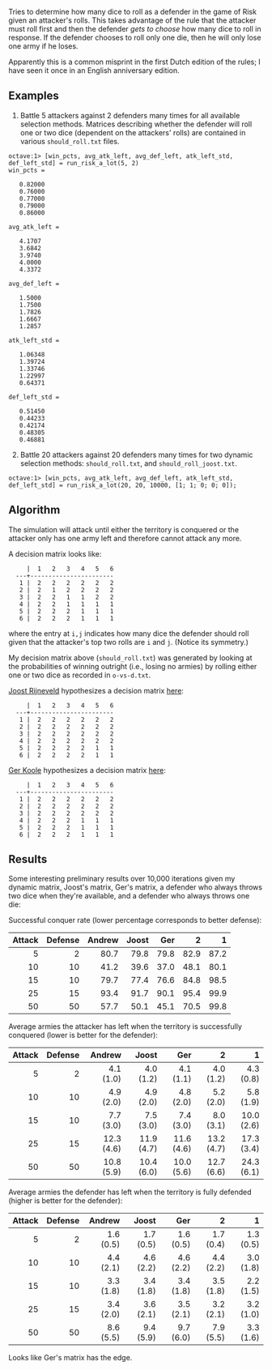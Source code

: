 Tries to determine how many dice to roll as a defender in the game of Risk given an attacker's rolls. This takes advantage of the rule that the attacker must roll first and then the defender _gets to choose_ how many dice to roll in response. If the defender chooses to roll only one die, then he will only lose one army if he loses.

Apparently this is a common misprint in the first Dutch edition of the rules; I have seen it once in an English anniversary edition.

## Examples
1. Battle 5 attackers against 2 defenders many times for all available selection methods. Matrices describing whether the defender will roll one or two dice (dependent on the attackers' rolls) are contained in various `should_roll.txt` files. 

```
octave:1> [win_pcts, avg_atk_left, avg_def_left, atk_left_std, def_left_std] = run_risk_a_lot(5, 2)
win_pcts =

   0.82000
   0.76000
   0.77000
   0.79000
   0.86000

avg_atk_left =

   4.1707
   3.6842
   3.9740
   4.0000
   4.3372

avg_def_left =

   1.5000
   1.7500
   1.7826
   1.6667
   1.2857

atk_left_std =

   1.06348
   1.39724
   1.33746
   1.22997
   0.64371

def_left_std =

   0.51450
   0.44233
   0.42174
   0.48305
   0.46881
```

2. Battle 20 attackers against 20 defenders many times for two dynamic selection methods: `should_roll.txt`, and `should_roll_joost.txt`.

```
octave:1> [win_pcts, avg_atk_left, avg_def_left, atk_left_std, def_left_std] = run_risk_a_lot(20, 20, 10000, [1; 1; 0; 0; 0]);
```


## Algorithm
The simulation will attack until either the territory is conquered or the attacker only has one army left and therefore cannot attack any more.

A decision matrix looks like:

```
     |  1   2   3   4   5   6
  ---+-----------------------
   1 |  2   2   2   2   2   2
   2 |  2   1   2   2   2   2
   3 |  2   2   1   1   2   2
   4 |  2   2   1   1   1   1
   5 |  2   2   2   1   1   1
   6 |  2   2   2   1   1   1
```
where the entry at `i,j` indicates how many dice the defender should roll given that the attacker's top two rolls are `i` and `j`. (Notice its symmetry.)

My decision matrix above (`should_roll.txt`) was generated by looking at the probabilities of winning outright (i.e., losing no armies) by rolling either one or two dice as recorded in `o-vs-d.txt`.

[Joost Rijneveld](https://joostrijneveld.nl/) hypothesizes a decision matrix [here](https://gist.github.com/joostrijneveld/5b4bbfcf464eba4f9e82):

```
     |  1   2   3   4   5   6
  ---+-----------------------
   1 |  2   2   2   2   2   2
   2 |  2   2   2   2   2   2
   3 |  2   2   2   2   2   2
   4 |  2   2   2   2   2   2
   5 |  2   2   2   2   1   1
   6 |  2   2   2   2   1   1
```

[Ger Koole](http://www.gerkoole.com/) hypothesizes a decision matrix [here](http://www.math.vu.nl/~koole/publications/1994naw/art.pdf):

```
     |  1   2   3   4   5   6
  ---+-----------------------
   1 |  2   2   2   2   2   2
   2 |  2   2   2   2   2   2
   3 |  2   2   2   2   2   2
   4 |  2   2   2   1   1   1
   5 |  2   2   2   1   1   1
   6 |  2   2   2   1   1   1
```

## Results

Some interesting preliminary results over 10,000 iterations given my dynamic matrix, Joost's matrix, Ger's matrix, a defender who always throws two dice when they're available, and a defender who always throws one die:

Successful conquer rate (lower percentage corresponds to better defense):

| Attack | Defense | Andrew | Joost | Ger  |   2  |   1  |
|-------:|--------:|-------:|------:|-----:|-----:|-----:|
|      5 |       2 |   80.7 |  79.8 | 79.8 | 82.9 | 87.2 |
|     10 |      10 |   41.2 |  39.6 | 37.0 | 48.1 | 80.1 |
|     15 |      10 |   79.7 |  77.4 | 76.6 | 84.8 | 98.5 |
|     25 |      15 |   93.4 |  91.7 | 90.1 | 95.4 | 99.9 |
|     50 |      50 |   57.7 |  50.1 | 45.1 | 70.5 | 99.8 |

Average armies the attacker has left when the territory is successfully conquered (lower is better for the defender):

| Attack | Defense |   Andrew   |   Joost    |    Ger     |      2     |      1     |
|-------:|--------:|-----------:|-----------:|-----------:|-----------:|-----------:|
|      5 |       2 |  4.1 (1.0) |  4.0 (1.2) |  4.1 (1.1) | 4.0 (1.2) |  4.3 (0.8) |
|     10 |      10 |  4.9 (2.0) |  4.9 (2.0) |  4.8 (2.0) | 5.2 (2.0) |  5.8 (1.9) |
|     15 |      10 |  7.7 (3.0) |  7.5 (3.0) |  7.4 (3.0) | 8.0 (3.1) | 10.0 (2.6) |
|     25 |      15 | 12.3 (4.6) | 11.9 (4.7) | 11.6 (4.6) | 13.2 (4.7) | 17.3 (3.4) |
|     50 |      50 | 10.8 (5.9) | 10.4 (6.0) | 10.0 (5.6) | 12.7 (6.6) | 24.3 (6.1) |

Average armies the defender has left when the territory is fully defended (higher is better for the defender):

| Attack | Defense |   Andrew  |   Joost   |    Ger    |     2     |     1     |
|-------:|--------:|----------:|----------:|----------:|----------:|----------:|
|      5 |       2 | 1.6 (0.5) | 1.7 (0.5) | 1.6 (0.5) | 1.7 (0.4) | 1.3 (0.5) |
|     10 |      10 | 4.4 (2.1) | 4.6 (2.2) | 4.6 (2.2) | 4.4 (2.2) | 3.0 (1.8) |
|     15 |      10 | 3.3 (1.8) | 3.4 (1.8) | 3.4 (1.8) | 3.5 (1.8) | 2.2 (1.5) |
|     25 |      15 | 3.4 (2.0) | 3.6 (2.1) | 3.5 (2.1) | 3.2 (2.1) | 3.2 (1.0) |
|     50 |      50 | 8.6 (5.5) | 9.4 (5.9) | 9.7 (6.0) | 7.9 (5.5) | 3.3 (1.6) |

Looks like Ger's matrix has the edge.